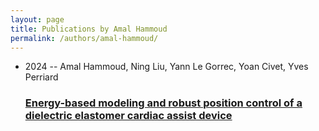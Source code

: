 ```yaml
---
layout: page
title: Publications by Amal Hammoud
permalink: /authors/amal-hammoud/
---
```


<ul class="post-list">
<li><span class='post-meta'>2024 -- Amal Hammoud, Ning Liu, Yann Le Gorrec, Yoan Civet, Yves Perriard</span><h3><a class='post-link' href='../../energy-based-modeling-and-robust-position-control-of-a-dielectric-elastomer-cardiac-assist-device'>Energy-based modeling and robust position control of a dielectric elastomer cardiac assist device</a></h3></li>

</ul>
